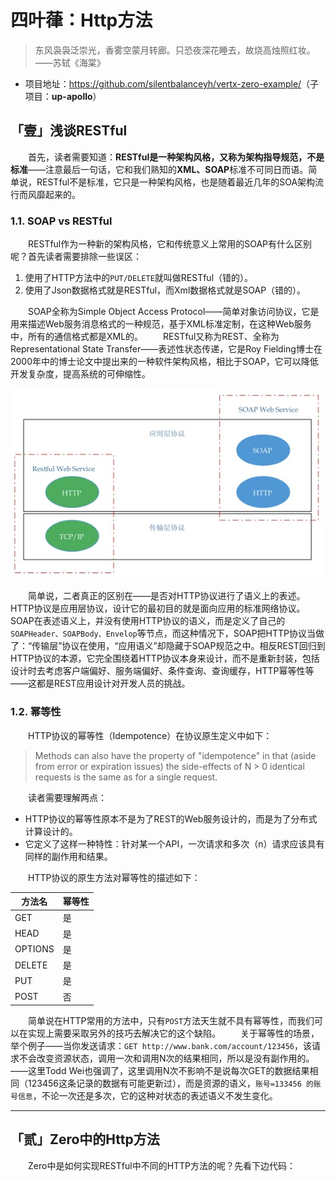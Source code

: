 # 四叶葎：Http方法

>  东风袅袅泛崇光，香雾空蒙月转廊。只恐夜深花睡去，故烧高烛照红妆。——苏轼《海棠》

* 项目地址：<https://github.com/silentbalanceyh/vertx-zero-example/>（子项目：**up-apollo**）

## 「壹」浅谈RESTful

　　首先，读者需要知道：**RESTful是一种架构风格，又称为架构指导规范，不是标准**——注意最后一句话，它和我们熟知的**XML、SOAP**标准不可同日而语。简单说，RESTful不是标准，它只是一种架构风格，也是随着最近几年的SOA架构流行而风靡起来的。

### 1.1. SOAP vs RESTful

　　RESTful作为一种新的架构风格，它和传统意义上常用的SOAP有什么区别呢？首先读者需要排除一些误区：

1. 使用了HTTP方法中的`PUT/DELETE`就叫做RESTful（错的）。
2. 使用了Json数据格式就是RESTful，而Xml数据格式就是SOAP（错的）。

　　SOAP全称为Simple Object Access Protocol——简单对象访问协议，它是用来描述Web服务消息格式的一种规范，基于XML标准定制，在这种Web服务中，所有的通信格式都是XML的。
　　RESTful又称为REST、全称为Representational State Transfer——表述性状态传递，它是Roy Fielding博士在2000年中的博士论文中提出来的一种软件架构风格，相比于SOAP，它可以降低开发复杂度，提高系统的可伸缩性。

![](./_image/2020-03-11/2020-03-22-12-37-20.jpg)

　　简单说，二者真正的区别在——是否对HTTP协议进行了语义上的表述。HTTP协议是应用层协议，设计它的最初目的就是面向应用的标准网络协议。SOAP在表述语义上，并没有使用HTTP协议的语义，而是定义了自己的`SOAPHeader、SOAPBody、Envelop`等节点，而这种情况下，SOAP把HTTP协议当做了：“传输层”协议在使用，“应用语义”却隐藏于SOAP规范之中。相反REST回归到HTTP协议的本源，它完全围绕着HTTP协议本身来设计，而不是重新封装，包括设计时去考虑客户端偏好、服务端偏好、条件查询、查询缓存，HTTP幂等性等——这都是REST应用设计对开发人员的挑战。

### 1.2. 幂等性

　　HTTP协议的幂等性（Idempotence）在协议原生定义中如下：

>  Methods can also have the property of "idempotence" in that (aside from error or expiration issues) the side-effects of N > 0 identical requests is the same as for a single request.

　　读者需要理解两点：

* HTTP协议的幂等性原本不是为了REST的Web服务设计的，而是为了分布式计算设计的。
* 它定义了这样一种特性：针对某一个API，一次请求和多次（n）请求应该具有同样的副作用和结果。

　　HTTP协议的原生方法对幂等性的描述如下：

| 方法名 | 幂等性 |
|---|:---|
| GET | 是 |
| HEAD | 是 |
| OPTIONS | 是 |
| DELETE | 是 |
| PUT | 是 |
| POST | 否 |

　　简单说在HTTP常用的方法中，只有`POST`方法天生就不具有幂等性，而我们可以在实现上需要采取另外的技巧去解决它的这个缺陷。
　　关于幂等性的场景，举个例子——当你发送请求：`GET http://www.bank.com/account/123456`，该请求不会改变资源状态，调用一次和调用N次的结果相同，所以是没有副作用的。——这里Todd Wei也强调了，这里调用N次不影响不是说每次GET的数据结果相同（123456这条记录的数据有可能更新过），而是资源的语义，`账号=133456 的账号信息`，不论一次还是多次，它的这种对状态的表述语义不发生变化。

<hr/>

## 「贰」Zero中的Http方法

　　Zero中是如何实现RESTful中不同的HTTP方法的呢？先看下边代码：

```java

```
　　
